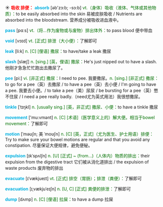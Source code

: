 ☀ <font color="red">**吸收 排便：**</font>
<font color="sky blue">**absorb**</font> [əb'zɔ:b; -sɔ:b] 
<font color="rgb(227, 108, 9)">vt.（身体）吸收（液体、气体或其他物质）：</font>to be easily absorbed into the skin 易被皮肤吸收 / Nutrients are absorbed into the bloodstream. 营养成分被吸收进血液中。

<font color="sky blue">**pass**</font> [pɑːs] 
<font color="rgb(227, 108, 9)">vt.（将…作为废物或与废物）排出体外：</font>to pass blood 便中带血 
           
<font color="sky blue">**void**</font> [vɔɪd]
<font color="rgb(227, 108, 9)">vt. [正式] 排泄（大小便）：</font>了解即可

<font color="sky blue">**leak**</font> [li:k] 
<font color="rgb(227, 108, 9)">n. [C] [俚语] 撒尿：</font>to have/take a leak 撒尿
           
<font color="sky blue">**slash**</font> [slæʃ]
<font color="rgb(227, 108, 9)">n. [sing.] [英，俚语] 撒尿：</font>He's just nipped out to have a slash. 他刚才急急忙忙跑出去撒尿了。
          
<font color="sky blue">**pee**</font> [pi:]
<font color="rgb(227, 108, 9)">vi. [非正式] 撒尿：</font>I need to pee. 我要撒尿。<font color="rgb(227, 108, 9)">n. [sing.] [非正式] 撒尿：</font>to go for a pee（英）去撒尿 / to have a pee（英）去小便 / I'm going to have a pee. 我要去小便。/ to take a pee（美）尿尿 / be bursting for a pee（英）憋不住尿 / I need a pee really badly.（need尤为英式用法）我很想撒尿。
           
<font color="sky blue">**tinkle**</font> [ˈtɪŋkl]
<font color="rgb(227, 108, 9)">n. [usually sing.] [英，非正式] 撒尿、小便：</font>to have a tinkle 撒尿

<font color="sky blue">**movement**</font> ['mu:vmənt] 
<font color="rgb(227, 108, 9)">n. [C] [术语]（医学意义上的）解大便。相当于bowel movement：</font>了解即可

<font color="sky blue">**motion**</font> [ˈməʊʃn; 美 ˈmoʊʃn]
<font color="rgb(227, 108, 9)">n. [C] [英，正式]（尤为医生、护士用语）排便：</font>Try to make sure your bowel motions are regular and that you avoid any constipation. 尽量保证大便规律，避免便秘。 
             
<font color="sky blue">**expulsion**</font> [ɪkˈspʌlʃn]
<font color="rgb(227, 108, 9)">n. [U] [正式] ~ (from…)（人体内）物质的排出：</font>their expulsion from the digestive tract 它们被从消化道排出 / the expulsion of waste products 废弃物的排出

<font color="sky blue">**evacuate**</font> [ɪˈvækjueɪt]
<font color="rgb(227, 108, 9)">vt. [正式] 排空（胃肠）；排泄（粪便）：</font>了解即可
     
<font color="sky blue">**evacuation**</font> [ɪˌvækjuˈeɪʃn]
<font color="rgb(227, 108, 9)">n. [U, C] [正式] 粪便的排泄：</font>了解即可

<font color="sky blue">**dump**</font> [dʌmp]
<font color="rgb(227, 108, 9)">n. [C] [俚语] 拉屎：</font>to have a dump 拉屎
 

